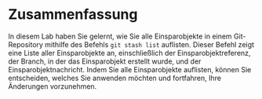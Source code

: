 # Zusammenfassung

In diesem Lab haben Sie gelernt, wie Sie alle Einsparobjekte in einem Git-Repository mithilfe des Befehls `git stash list` auflisten. Dieser Befehl zeigt eine Liste aller Einsparobjekte an, einschließlich der Einsparobjektreferenz, der Branch, in der das Einsparobjekt erstellt wurde, und der Einsparobjektnachricht. Indem Sie alle Einsparobjekte auflisten, können Sie entscheiden, welches Sie anwenden möchten und fortfahren, Ihre Änderungen vorzunehmen.
